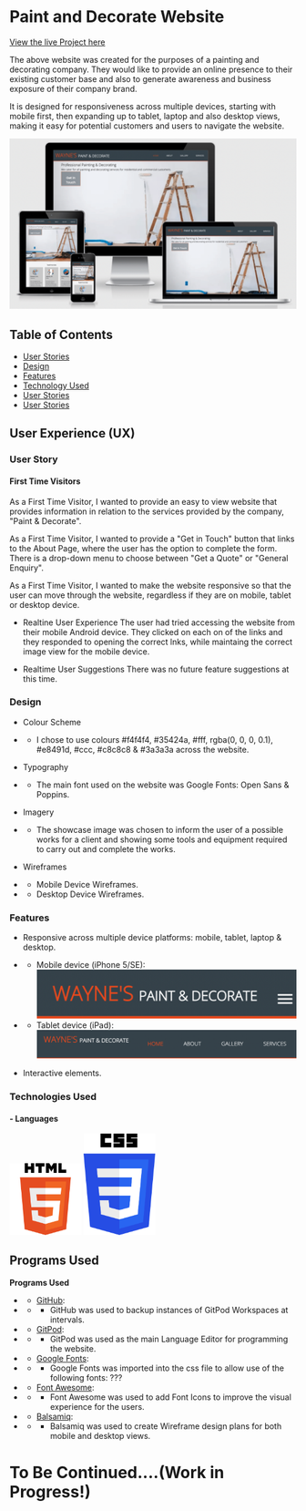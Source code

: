# Paint and Decorate Website

[View the live Project here](https://gregcotech007.github.io/paintanddecorate/index.html)

The above website was created for the purposes of a painting and decorating company. They would like to provide an online presence to their existing customer base and also to generate awareness and business exposure of their company brand.

It is designed for responsiveness across multiple devices, starting with mobile first, then expanding up to tablet, laptop and also desktop views, making it easy for potential customers and users to navigate the website.

![ Paint & Decorate](assets/images/amir-min.png)

## Table of Contents

* [User Stories](#user-story)
* [Design](#design)
* [Features](#features)
* [Technology Used](#technology-used)
* [User Stories](#user-story)
* [User Stories](#user-story)


## User Experience (UX)

### User Story

#### First Time Visitors
As a First Time Visitor, I wanted to provide an easy to view website that provides information in relation to the services provided by the company, "Paint & Decorate".

As a First Time Visitor, I wanted to provide a "Get in Touch" button that links to the About Page, where the user has the option to complete the form. There is a drop-down menu to choose between "Get a Quote" or "General Enquiry".

As a First Time Visitor, I wanted to make the website responsive so that the user can move through the website, regardless if they are on mobile, tablet or desktop device.

- Realtine User Experience
The user had tried accessing the website from their mobile Android device.
They clicked on each on of the links and they responded to opening the correct lnks, while maintaing the correct image view for the mobile device.

- Realtime User Suggestions
There was no future feature suggestions at this time.

### Design

- Colour Scheme
- - I chose to use colours #f4f4f4, #35424a, #fff, rgba(0, 0, 0, 0.1), #e8491d, #ccc, #c8c8c8 & #3a3a3a across the website.

- Typography
- - The main font used on the website was Google Fonts: Open Sans & Poppins.

- Imagery
- - The showcase image was chosen to inform the user of a possible works for a client and showing some tools and equipment required to carry out and complete the works.

- Wireframes
- - Mobile Device Wireframes.
- - Desktop Device Wireframes.

### Features
- Responsive across multiple device platforms: mobile, tablet, laptop & desktop.
- - Mobile device (iPhone 5/SE):
![Menu Navigation: Hamburger](assets/images/hamburger-min.png)
- - Tablet device (iPad):
![Menu Navigation: Bar](assets/images/navbar-min.png)

- Interactive elements.

### Technologies Used

#### - Languages

<img src="assets/images/html5-min.png" alt="html5" width="25%"/>

<img src="assets/images/css3-min.png" alt="css3" width="25%"/>


## Programs Used
__Programs Used__

- - [GitHub](https://github.com/):
- - - GitHub was used to backup instances of GitPod Workspaces at intervals.

- - [GitPod](https://gitpod.io/):
- - - GitPod was used as the main Language Editor for programming the website.

- - [Google Fonts](https://fonts.google.com/):
- - - Google Fonts was imported into the css file to allow use of the following fonts: ???

- - [Font Awesome](https://fontawesome.com/):
- - - Font Awesome was used to add Font Icons to improve the visual experience for the users.

- - [Balsamiq](https://balsamiq.com/):
- - - Balsamiq was used to create Wireframe design plans for both mobile and desktop views. 

# To Be Continued....(Work in Progress!)
